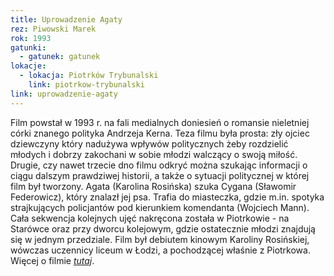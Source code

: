 ```yaml
---
title: Uprowadzenie Agaty
rez: Piwowski Marek
rok: 1993
gatunki: 
  - gatunek: gatunek
lokacje:
  - lokacja: Piotrków Trybunalski
    link: piotrkow-trybunalski
link: uprowadzenie-agaty
---
```

Film powstał w 1993 r. na fali medialnych doniesień o romansie nieletniej córki znanego polityka Andrzeja Kerna. Teza filmu była prosta: zły ojciec dziewczyny który nadużywa wpływów politycznych żeby rozdzielić młodych i dobrzy zakochani w sobie młodzi walczący o swoją miłość. Drugie, czy nawet trzecie dno filmu odkryć można szukając informacji o ciągu dalszym prawdziwej historii, a także o sytuacji politycznej w której film był tworzony.
Agata (Karolina Rosińska) szuka Cygana (Sławomir Federowicz), który znalazł jej psa. Trafia do miasteczka, gdzie m.in. spotyka strajkujących policjantów pod kierunkiem komendanta (Wojciech Mann). Cała sekwencja kolejnych ujęć nakręcona została w Piotrkowie - na Starówce oraz przy dworcu kolejowym, gdzie ostatecznie młodzi znajdują się w jednym przedziale.
Film był debiutem kinowym Karoliny Rosińskiej, wówczas uczennicy liceum w Łodzi, a pochodzącej właśnie z Piotrkowa.
Więcej o filmie [*tutaj*](http://www.filmpolski.pl/fp/index.php?film=125424).
